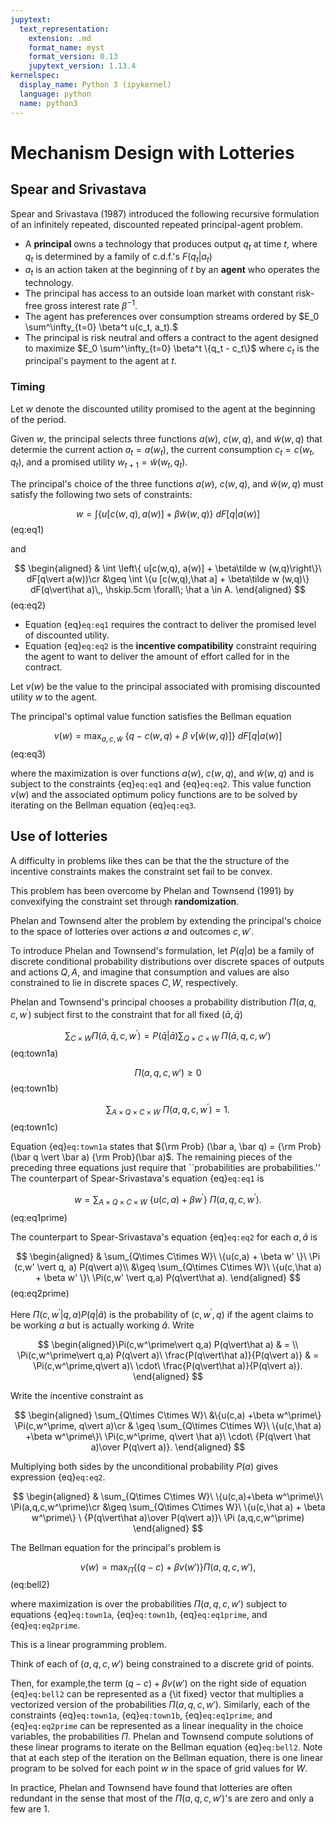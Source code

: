 ```yaml
---
jupytext:
  text_representation:
    extension: .md
    format_name: myst
    format_version: 0.13
    jupytext_version: 1.13.4
kernelspec:
  display_name: Python 3 (ipykernel)
  language: python
  name: python3
---
```


# Mechanism Design with Lotteries

## Spear and Srivastava

Spear and Srivastava (1987) introduced the following
recursive formulation of an infinitely repeated, discounted  repeated
principal-agent problem.

*  A **principal** owns a technology
that produces output $q_t$ at time $t$, where $q_t$ is determined
by a family of c.d.f.'s  $F(q_t\vert a_t)$
*  $a_t$ is an action taken at the beginning of $t$ by an **agent** who
operates the technology.  
*  The principal has access to an outside loan market with constant risk-free gross interest rate $\beta^{-1}$.
*  The agent has preferences over consumption streams ordered by $E_0 \sum^\infty_{t=0} \beta^t u(c_t, a_t).$
*  The principal is risk neutral and offers a contract to
the agent designed to maximize $E_0 \sum^\infty_{t=0} \beta^t \{q_t - c_t\}$
where $c_t$ is the principal's payment to the agent at $t$.


### Timing
Let $w$ denote the discounted utility promised to the agent
at the beginning of the period.  

Given $w$, the principal
selects three functions $a(w)$, $c(w,q)$, and $\tilde w(w,q)$ that 
determie the current action $a_t=a(w_t)$,
the current consumption $c_t=c(w_t, q_t)$, and a promised
utility $w_{t+1} = \tilde w (w_t, q_t)$.

The principal's choice of the three functions $a(w)$, $c(w,q)$, and $\tilde w (w,q)$
must satisfy the following two sets of constraints:

$$
w = \int \{ u[c(w,q), a(w)] + \beta \tilde w(w,q)\}\ dF[q | a(w)]
$$ (eq:eq1)

and

$$
\begin{aligned} & \int \left\{ u[c(w,q), a(w)] + \beta\tilde w (w,q)\right\}\
dF[q\vert a(w))\cr
&\geq \int \{u [c(w,q),\hat a] + \beta\tilde w
(w,q)\} dF(q\vert\hat a)\,, \hskip.5cm \forall\; \hat a \in A.
\end{aligned}
$$ (eq:eq2)

 * Equation {eq}`eq:eq1`  requires the contract to deliver the promised
level of discounted utility. 
 * Equation {eq}`eq:eq2`  is the **incentive
compatibility** constraint requiring the agent to want to
deliver the amount of effort called for in the
contract. 

Let $v(w)$ be the value to the principal associated with promising discounted utility $w$ to the agent. 

The principal's optimal value function satisfies the Bellman equation 

$$ 
v(w) =\max_{a,c,\tilde w}\ \{q-c(w,q)+\beta \ v[\tilde w(w,q)]\}\
dF[q\vert a(w)]
$$ (eq:eq3)

where the maximization is over functions $a(w)$, $c(w,q)$, and $\tilde w(w,q)$
and is subject to the constraints {eq}`eq:eq1` and {eq}`eq:eq2`.
This value function $v(w)$ and the associated optimum policy functions
are to be solved by iterating on the Bellman equation {eq}`eq:eq3`.

## Use of lotteries

A difficulty in problems like thes can be that the the structure of the incentive
constraints makes the constraint set fail to
be convex. 

This problem has been overcome by Phelan and
Townsend (1991) by convexifying the constraint set through **randomization**.

Phelan and Townsend alter the problem by extending the
principal's choice to the space of lotteries
over actions $a$ and outcomes $c,w'$.

To introduce Phelan and Townsend's formulation, let $P(q\vert a)$ be
a family of discrete conditional probability distributions
over discrete spaces of outputs and actions $Q,A$, and
imagine that consumption and values are also constrained to
lie in discrete spaces $C,W$, respectively.

Phelan and Townsend's principal 
chooses a probability distribution
 $\Pi(a,q,c,w^\prime)$ subject first to the constraint
 that for all fixed $(\bar a, \bar q)$

$$
\sum_{C\times W} \Pi (\bar a, \bar q, c, w^\prime) = P (\bar q\vert \bar a)
\sum_{Q\times C\times W}\ \Pi(\bar a, q,c,w')
$$ (eq:town1a)

$$
\Pi(a,q,c,w')\geq 0 
$$(eq:town1b)


$$
\sum_{A\times Q\times C\times W}\ \Pi(a,q,c,w^\prime)=1 .
$$ (eq:town1c)


Equation {eq}`eq:town1a`  states that
${\rm Prob} (\bar a, \bar q) = {\rm Prob}(\bar q \vert \bar a)
{\rm Prob}(\bar a)$.
The remaining pieces of the preceding three equations  just
require that ``probabilities are probabilities.''
The counterpart of Spear-Srivastava's equation {eq}`eq:eq1`  is

$$
w=\sum_{A\times Q\times C\times W}\ \{u(c,a) +\beta w^\prime\}\
\Pi(a,q,c,w^\prime) . 
$$ (eq:eq1prime)

The counterpart to Spear-Srivastava's equation {eq}`eq:eq2`   for each
$a,\hat a$ is


$$
\begin{aligned} & \sum_{Q\times C\times W}\ \{u(c,a)  + \beta w' \}\ \Pi (c,w' \vert q, a) P(q\vert a)\\
&\geq \sum_{Q\times C\times W}\ \{u(c,\hat a) + \beta w' \}\ \Pi(c,w' \vert q,a) P(q\vert\hat a).
\end{aligned}
$$ (eq:eq2prime)


Here $\Pi(c,w^\prime\vert q,a) P(q\vert \hat a)$ is the probability of $(c,w^\prime, q)$ 
if the agent claims to be working $a$ but is actually working $\hat a$.  Write

$$
\begin{aligned}\Pi(c,w^\prime\vert q,a) P(q\vert\hat a) & = \\
\Pi(c,w^\prime\vert q,a) P(q\vert a)\ \frac{P(q\vert\hat a)}{P(q\vert a)} & =
\Pi(c,w^\prime,q\vert a)\ \cdot\ \frac{P(q\vert\hat a)}{P(q\vert a)}.
\end{aligned}
$$

Write the incentive constraint as

$$
\begin{aligned} \sum_{Q\times C\times W}\ &\{u(c,a)  +\beta w^\prime\} \Pi(c,w^\prime, q\vert a)\cr & \geq
\sum_{Q\times C\times W}\ \{u(c,\hat a) +\beta w^\prime\}\ \Pi(c,w^\prime, q\vert \hat a)\     \cdot\ {P(q\vert \hat a)\over P(q\vert a)}.
\end{aligned}
$$

Multiplying both sides by the unconditional probability $P(a)$ gives expression {eq}`eq:eq2`.

$$
\begin{aligned} & \sum_{Q\times C\times W}\ \{u(c,a)+\beta w^\prime\}\
\Pi(a,q,c,w^\prime)\cr 
&\geq \sum_{Q\times C\times W}\ \{u(c,\hat a) + \beta w^\prime\} \
{P(q\vert\hat a)\over P(q\vert a)}\ \Pi (a,q,c,w^\prime)
\end{aligned}
$$

The Bellman equation for the principal's problem is

$$
v(w) =\max_{\Pi} \{(q -c) +
     \beta v(w')\} \Pi(a,q,c,w') , 
$$ (eq:bell2)

where  maximization is over the probabilities $\Pi(a,q,c,w')$
subject to equations {eq}`eq:town1a`, {eq}`eq:town1b`,  {eq}`eq:eq1prime`, and {eq}`eq:eq2prime`.
 

This is a linear
programming problem. 

Think of each of $(a,q,c,w')$
being constrained to a discrete grid of points.

Then, for example,the term $(q-c)+\beta v(w')$ on the right side of equation {eq}`eq:bell2` 
can be represented as a {\it fixed} vector that multiplies a vectorized
version of  the
probabilities $\Pi(a,q,c,w')$.  Similarly, each of the
constraints  {eq}`eq:town1a`, {eq}`eq:town1b`,  {eq}`eq:eq1prime`, and {eq}`eq:eq2prime` can be represented
as a linear inequality in the choice variables, the
probabilities $\Pi$.   Phelan and Townsend compute solutions
of these linear programs to
iterate on the Bellman equation {eq}`eq:bell2`.   Note that
at each step of the iteration on the  Bellman equation,
there is  one linear program to be solved for each point
$w$ in the space of grid values for $W$.

In practice, Phelan and Townsend have found that
lotteries are often redundant in the sense that most of the
$\Pi(a,q,c,w')$'s  are  zero and only a few are $1$.
